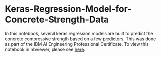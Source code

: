 # Keras-Regression-Model-for-Concrete-Strength-Data
In this notebook, several keras regression models are built to predict the concrete compressive strength based on a few predictors. This was done as part of the IBM AI Engineering Professional Certificate. To view this notebook in nbviewer, please see [here](https://nbviewer.org/github/ducvktran/Keras-Regression-Model-for-Concrete-Strength-Data/blob/main/Keras_Regression_Model_for_Concrete_Strength_Data.ipynb).
